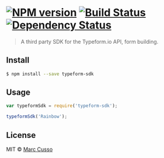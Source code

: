 #  [![NPM version][npm-image]][npm-url] [![Build Status][travis-image]][travis-url] [![Dependency Status][daviddm-image]][daviddm-url]

> A third party SDK for the Typeform.io API, form building.


## Install

```sh
$ npm install --save typeform-sdk
```


## Usage

```js
var typeformSdk = require('typeform-sdk');

typeformSdk('Rainbow');
```


## License

MIT © [Marc Cusso]()


[npm-image]: https://badge.fury.io/js/typeform-sdk.svg
[npm-url]: https://npmjs.org/package/typeform-sdk
[travis-image]: https://travis-ci.org/CussoMarc/typeform-sdk.svg?branch=master
[travis-url]: https://travis-ci.org/CussoMarc/typeform-sdk
[daviddm-image]: https://david-dm.org/CussoMarc/typeform-sdk.svg?theme=shields.io
[daviddm-url]: https://david-dm.org/CussoMarc/typeform-sdk
